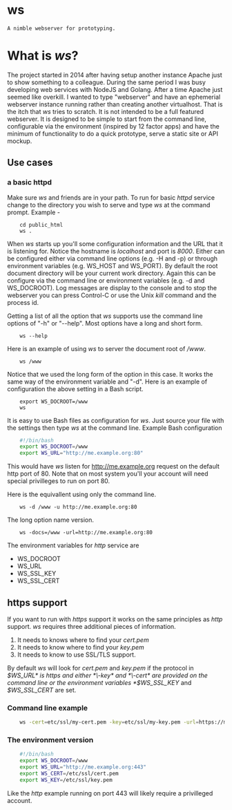 ws
==

    A nimble webserver for prototyping. 

# What is _ws_?

The project started in 2014 after having setup another instance Apache just to show something to a colleague.  During the same period I was busy developing web services with NodeJS and Golang. After a time Apache just seemed like overkill. I wanted to type "webserver" and have an ephemerial webserver instance running rather than creating another virtualhost.  That is the itch that _ws_ tries to scratch.  It is not intended to be a full featured webserver. It is designed to be simple to start from the command line, configurable via the environment (inspired by 12 factor apps) and have the minimum of functionality to do a quick prototype, serve a static site or API mockup.

## Use cases

### a basic httpd

Make sure _ws_ and friends are in your path. To run for basic _httpd_ service change to the directory you wish to serve and type _ws_ at the command prompt. Example -

```shell
    cd public_html
    ws .
```

When _ws_ starts up you'll some configuration information and the URL that it is listening for. Notice the hostname is *localhost* and port is *8000*.  Either can be configured either via command line options (e.g. -H and -p) or through environment variables (e.g. WS_HOST and WS_PORT). By default the root document directory will be your current work directory. Again this can be configure via the command line or environment variables (e.g. -d and WS_DOCROOT). Log messages are display to the console and to stop the webserver you can press Control-C or use the Unix *kill* command and the process id.

Getting a list of all the option that _ws_ supports use the command line options of "-h" or "--help". Most options have a long and short form.

```shell
    ws --help
```


Here is an example of using _ws_ to server the document root of */www*.

```shell
    ws /www
```

Notice that we used the long form of the option in this case. It works the same way of the environment variable and "-d".  Here is an example of configuration the above setting in a Bash script.


```shell
    export WS_DOCROOT=/www
    ws
```

It is easy to use Bash files as configuration for _ws_. Just source your file with the settings then type _ws_ at the command line. Example Bash configuration


```bash
    #!/bin/bash
    export WS_DOCROOT=/www
    export WS_URL="http://me.example.org:80"
```

This would have _ws_ listen for http://me.example.org request on the default http port of 80. Note that on most system you'll your account will need special
privilleges to run on port 80.

Here is the equivallent using only the command line.

```shell
    ws -d /www -u http://me.example.org:80
```

The long option name version.


```shell
    ws -docs=/www -url=http://me.example.org:80
```

The environment variables for _http_ service are

+ WS_DOCROOT
+ WS_URL
+ WS_SSL_KEY
+ WS_SSL_CERT


## https support

If you want to run with _https_ support it works on the same principles as _http_ support. _ws_ requires three additional pieces of information. 

1. It needs to knows where to find your *cert.pem*
2. It needs to know where to find your  *key.pem*
3. It needs to know to use SSL/TLS support.

By default _ws_ will look for *cert.pem* and *key.pem* if the protocol in *$WS_URL* is https and either *\-key* and *\-cert* are provided on the command
line or the environment variables *$WS_SSL_KEY* and *$WS_SSL_CERT* are set.

### Command line example

```bash
    ws -cert=etc/ssl/my-cert.pem -key=etc/ssl/my-key.pem -url=https://me.example.org:443 -docs=/www
```

### The environment version

```bash
    #!/bin/bash
    export WS_DOCROOT=/www
    export WS_URL="http://me.example.org:443"
    export WS_CERT=/etc/ssl/cert.pem
    export WS_KEY=/etc/ssl/key.pem
```

Like the *http* example running on port 443 will likely require a privilleged account.



